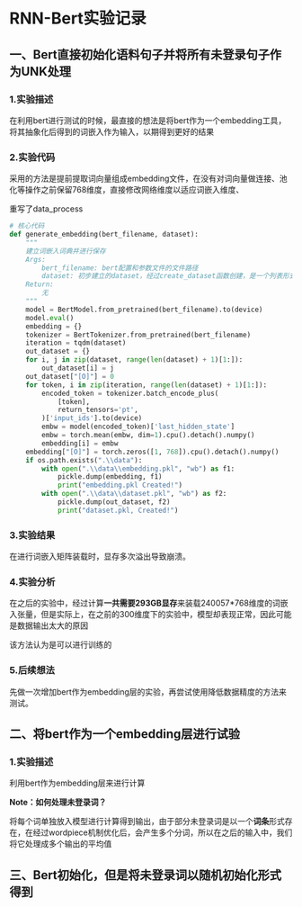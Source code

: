 # RNN-Bert实验记录

## 一、Bert直接初始化语料句子并将所有未登录句子作为UNK处理

### 1.实验描述

在利用bert进行测试的时候，最直接的想法是将bert作为一个embedding工具，将其抽象化后得到的词嵌入作为输入，以期得到更好的结果

### 2.实验代码

采用的方法是提前提取词向量组成embedding文件，在没有对词向量做连接、池化等操作之前保留768维度，直接修改网络维度以适应词嵌入维度、

重写了data_process

```Python
# 核心代码
def generate_embedding(bert_filename, dataset):
    """
    建立词嵌入词典并进行保存
    Args:
        bert_filename: bert配置和参数文件的文件路径
        dataset: 初步建立的dataset，经过create_dataset函数创建，是一个列表形式
    Return:
        无
    """
    model = BertModel.from_pretrained(bert_filename).to(device)
    model.eval()
    embedding = {}
    tokenizer = BertTokenizer.from_pretrained(bert_filename)
    iteration = tqdm(dataset)
    out_dataset = {}
    for i, j in zip(dataset, range(len(dataset) + 1)[1:]):
        out_dataset[i] = j
    out_dataset["[O]"] = 0
    for token, i in zip(iteration, range(len(dataset) + 1)[1:]):
        encoded_token = tokenizer.batch_encode_plus(
            [token],
            return_tensors='pt',
        )['input_ids'].to(device)
        embw = model(encoded_token)['last_hidden_state']
        embw = torch.mean(embw, dim=1).cpu().detach().numpy()
        embedding[i] = embw
    embedding["[O]"] = torch.zeros([1, 768]).cpu().detach().numpy()
    if os.path.exists(".\\data"):
        with open(".\\data\\embedding.pkl", "wb") as f1:
            pickle.dump(embedding, f1)
            print("embedding.pkl Created!")
        with open(".\\data\\dataset.pkl", "wb") as f2:
            pickle.dump(out_dataset, f2)
            print("dataset.pkl, Created!")

```

### 3.实验结果

在进行词嵌入矩阵装载时，显存多次溢出导致崩溃。

### 4.实验分析

在之后的实验中，经过计算**一共需要293GB显存**来装载240057*768维度的词嵌入张量，但是实际上，在之前的300维度下的实验中，模型却表现正常，因此可能是数据输出太大的原因

该方法认为是可以进行训练的

### 5.后续想法

先做一次增加bert作为embedding层的实验，再尝试使用降低数据精度的方法来测试。

## 二、将bert作为一个embedding层进行试验

### 1.实验描述

利用bert作为embedding层来进行计算

**Note：如何处理未登录词？**

将每个词单独放入模型进行计算得到输出，由于部分未登录词是以一个**词条**形式存在，在经过wordpiece机制优化后，会产生多个分词，所以在之后的输入中，我们将它处理成多个输出的平均值

## 三、Bert初始化，但是将未登录词以随机初始化形式得到

